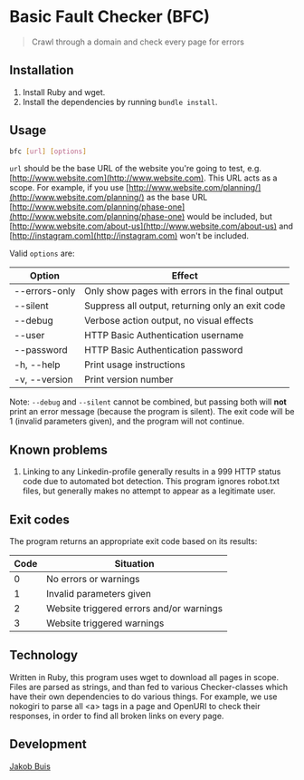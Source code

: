 # Basic Fault Checker (BFC)
> Crawl through a domain and check every page for errors

## Installation
1. Install Ruby and wget.
1. Install the dependencies by running `bundle install`.

## Usage
```bash
bfc [url] [options]
```

`url` should be the base URL of the website you're going to test, e.g. [http://www.website.com](http://www.website.com). This URL acts as a scope. For
example, if you use [http://www.website.com/planning/](http://www.website.com/planning/) as the base URL
[http://www.website.com/planning/phase-one](http://www.website.com/planning/phase-one) would be included, but
[http://www.website.com/about-us](http://www.website.com/about-us) and [http://instagram.com](http://instagram.com) won't
be included.

Valid `options` are:

| Option | Effect |
| ------ | ------ |
| --errors-only | Only show pages with errors in the final output |
| --silent | Suppress all output, returning only an exit code |
| --debug | Verbose action output, no visual effects |
| --user | HTTP Basic Authentication username |
| --password | HTTP Basic Authentication password |
| -h, --help | Print usage instructions |
| -v, --version | Print version number |

Note: `--debug` and `--silent` cannot be combined, but passing both will **not**
print an error message (because the program is silent). The exit code will be 1
(invalid parameters given), and the program will not continue.

## Known problems
1. Linking to any Linkedin-profile generally results in a 999 HTTP status code
due to automated bot detection. This program ignores robot.txt files, but generally
makes no attempt to appear as a legitimate user.

## Exit codes
The program returns an appropriate exit code based on its results:

| Code | Situation |
| ---- | --------- |
|    0 | No errors or warnings |
|    1 | Invalid parameters given |
|    2 | Website triggered errors and/or warnings |
|    3 | Website triggered warnings |

## Technology
Written in Ruby, this program uses wget to download all pages in scope. Files are
parsed as strings, and than fed to various Checker-classes which have their own
dependencies to do various things. For example, we use nokogiri to parse all \<a\>
tags in a page and OpenURI to check their responses, in order to find all broken
links on every page.

## Development
[Jakob Buis](http://www.jakobbuis.nl)
